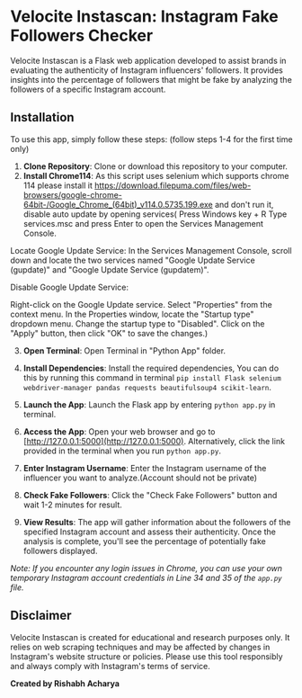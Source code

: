 # Velocite Instascan: Instagram Fake Followers Checker

Velocite Instascan is a Flask web application developed to assist brands in evaluating the authenticity of Instagram influencers' followers. It provides insights into the percentage of followers that might be fake by analyzing the followers of a specific Instagram account.

## Installation

To use this app, simply follow these steps:
(follow steps 1-4 for the first time only)
1. **Clone Repository**: Clone or download this repository to your computer.
2. **Install Chrome114**: As this script uses selenium which supports chrome 114 please install it https://download.filepuma.com/files/web-browsers/google-chrome-64bit-/Google_Chrome_(64bit)_v114.0.5735.199.exe and don't run it,  disable auto update by opening services(    Press Windows key + R
    Type services.msc and press Enter to open the Services Management Console.

Locate Google Update Service:
In the Services Management Console, scroll down and locate the two services named "Google Update Service (gupdate)" and "Google Update Service (gupdatem)".

Disable Google Update Service:

Right-click on the Google Update service.
Select "Properties" from the context menu.
In the Properties window, locate the "Startup type" dropdown menu.
Change the startup type to "Disabled".
Click on the "Apply" button, then click "OK" to save the changes.)

3. **Open Terminal**: Open Terminal in "Python App" folder. 

4. **Install Dependencies**: Install the required dependencies, You can do this by running this command in terminal `pip install Flask selenium webdriver-manager pandas requests beautifulsoup4 scikit-learn`.

5. **Launch the App**: Launch the Flask app by entering `python app.py` in terminal.

6. **Access the App**: Open your web browser and go to [http://127.0.0.1:5000](http://127.0.0.1:5000). Alternatively, click the link provided in the terminal when you run `python app.py`.

7. **Enter Instagram Username**: Enter the Instagram username of the influencer you want to analyze.(Account should not be private)

8. **Check Fake Followers**: Click the "Check Fake Followers" button and wait 1-2 minutes for result.

9. **View Results**: The app will gather information about the followers of the specified Instagram account and assess their authenticity. Once the analysis is complete, you'll see the percentage of potentially fake followers displayed.

*Note: If you encounter any login issues in Chrome, you can use your own temporary Instagram account credentials in Line 34 and 35 of the `app.py` file.*

## Disclaimer

Velocite Instascan is created for educational and research purposes only. It relies on web scraping techniques and may be affected by changes in Instagram's website structure or policies. Please use this tool responsibly and always comply with Instagram's terms of service.

**Created by Rishabh Acharya**
